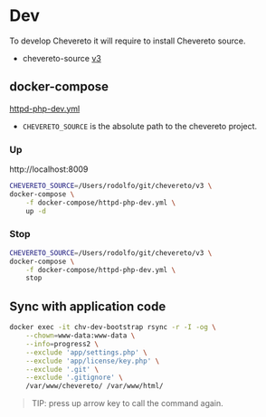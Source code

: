 # Dev

To develop Chevereto it will require to install Chevereto source.

* chevereto-source [v3](https://github.com/chevereto/v3)

## docker-compose

[httpd-php-dev.yml](docker-compose/httpd-php-dev.yml)

* `CHEVERETO_SOURCE` is the absolute path to the chevereto project.

### Up

http://localhost:8009

```sh
CHEVERETO_SOURCE=/Users/rodolfo/git/chevereto/v3 \
docker-compose \
    -f docker-compose/httpd-php-dev.yml \
    up -d
```

### Stop

```sh
CHEVERETO_SOURCE=/Users/rodolfo/git/chevereto/v3 \
docker-compose \
    -f docker-compose/httpd-php-dev.yml \
    stop
```

## Sync with application code

```sh
docker exec -it chv-dev-bootstrap rsync -r -I -og \
    --chown=www-data:www-data \
    --info=progress2 \
    --exclude 'app/settings.php' \
    --exclude 'app/license/key.php' \
    --exclude '.git' \
    --exclude '.gitignore' \
    /var/www/chevereto/ /var/www/html/
```

> TIP: press up arrow key to call the command again.
